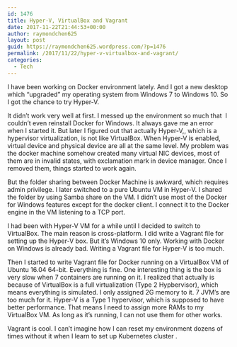 ```yaml
---
id: 1476
title: Hyper-V, VirtualBox and Vagrant
date: 2017-11-22T21:44:53+00:00
author: raymondchen625
layout: post
guid: https://raymondchen625.wordpress.com/?p=1476
permalink: /2017/11/22/hyper-v-virtualbox-and-vagrant/
categories:
  - Tech
---
```

I have been working on Docker environment lately. And I got a new desktop which &#8220;upgraded&#8221; my operating system from Windows 7 to Windows 10. So I got the chance to try Hyper-V.

It didn&#8217;t work very well at first. I messed up the environment so much that  I couldn&#8217;t even reinstall Docker for Windows. It always gave me an error when I started it. But later I figured out that actually Hyper-V,, which is a hypervisor virtualization, is not like VirtualBox. When Hyper-V is enabled, virtual device and physical device are all at the same level. My problem was the docker machine somehow created many virtual NIC devices, most of them are in invalid states, with exclamation mark in device manager. Once I removed them, things started to work again.

But the folder sharing between Docker Machine is awkward, which requires admin privilege. I later switched to a pure Ubuntu VM in Hyper-V. I shared the folder by using Samba share on the VM. I didn&#8217;t use most of the Docker for Windows features except for the docker client. I connect it to the Docker engine in the VM listening to a TCP port.

I had been with Hyper-V VM for a while until I decided to switch to VirtualBox. The main reason is cross-platform. I did write a Vagrant file for setting up the Hyper-V box. But it&#8217;s Windows 10 only. Working with Docker on Windows is already bad. Writing a Vagrant file for Hyper-V is too much.

Then I started to write Vagrant file for Docker running on a VirtualBox VM of Ubuntu 16.04 64-bit. Everything is fine. One interesting thing is the box is very slow when 7 containers are running on it. I realized that actually is because of VirtualBox is a full virtualization (Type 2 Hypbervisor), which means everything is simulated. I only assigned 2G memory to it. 7 JVM&#8217;s are too much for it. Hyper-V is a Type 1 hypervisor, which is supposed to have better performance. That means I need to assign more RAMs to my VirtualBox VM. As long as it&#8217;s running, I can not use them for other works.

Vagrant is cool. I can&#8217;t imagine how I can reset my environment dozens of times without it when I learn to set up Kubernetes cluster .